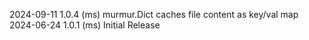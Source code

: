 2024-09-11 1.0.4 (ms) murmur.Dict caches file content as key/val map
2024-06-24 1.0.1 (ms) Initial Release
